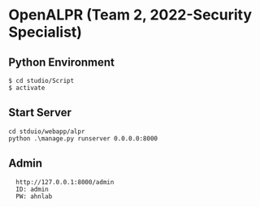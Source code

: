 # OpenALPR (Team 2, 2022-Security Specialist)

## Python Environment
```
$ cd studio/Script
$ activate
```

## Start Server
```
cd stduio/webapp/alpr
python .\manage.py runserver 0.0.0.0:8000
```

## Admin
```
  http://127.0.0.1:8000/admin
  ID: admin
  PW: ahnlab
```
